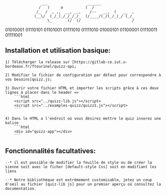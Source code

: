                     ___                  ______               
                   /   )     o          (  /                  
                  /_  /  , ,,  __, __,    /--   __,  (   __  ,
                 (__\/  (_/_(_/_/_/_/_  (/____/(_/(_/_)_/ (_/_
                       \_       (/  (/                       /     

01010001 01110101 01101001 01111010 01111010  01000101 01100001 01110011 01111001

## Installation et utilisation basique:

    1) Télécharger la release sur [https://gitlab-ce.iut.u-bordeaux.fr/ftourinel/quizz-api;

    2) Modifier le fichier de configuration par défaut pour correspondre à vos besoins[quizz.js;

    3) Ouvrir votre fichier HTML et importer les scripts grâce à ces deux lignes à placer dans le header => 
        ```html
        <script src="../quizz-lib.js"></script>
        <script src="../examples-quizz/quizz1.js"></script>
        ```

    4) Dans le HTML a l'endroit où vous désirez mettre le quiz inserez une balise 
        ```html
        <div id="quizz-app"></div>
        ```

## Fonctionnalités facultatives:

    ⋅⋅* il est possible de modifier la feuille de style ou de créer la sienne soit avec le ficher [default-style Css] soit en modifiant les liens

    ⋅⋅* Notre bibliothèque est extrêmement customisable, jetez un coup d'oeil au fichier [quiz-lib js] pour un premier aperçu où consultez la documentation.

